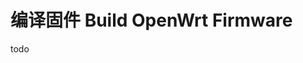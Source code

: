 # 编译固件 Build OpenWrt Firmware

todo

<!-- 多说评论框 start -->
<div class="ds-thread" data-thread-key="docs-flashing" data-title="刷机" data-url="http://openwrt.io/docs/flashing/"></div>
<!-- 多说评论框 end -->
